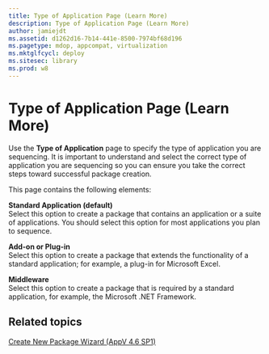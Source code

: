```yaml
---
title: Type of Application Page (Learn More)
description: Type of Application Page (Learn More)
author: jamiejdt
ms.assetid: d1262d16-7b14-441e-8500-7974bf68d196
ms.pagetype: mdop, appcompat, virtualization
ms.mktglfcycl: deploy
ms.sitesec: library
ms.prod: w8
---
```



# Type of Application Page (Learn More)


Use the **Type of Application** page to specify the type of application you are sequencing. It is important to understand and select the correct type of application you are sequencing so you can ensure you take the correct steps toward successful package creation.

This page contains the following elements:

<a href="" id="standard-application--default-"></a>**Standard Application (default)**  
Select this option to create a package that contains an application or a suite of applications. You should select this option for most applications you plan to sequence.

<a href="" id="add-on-or-plug-in"></a>**Add-on or Plug-in**  
Select this option to create a package that extends the functionality of a standard application; for example, a plug-in for Microsoft Excel.

<a href="" id="middleware"></a>**Middleware**  
Select this option to create a package that is required by a standard application, for example, the Microsoft .NET Framework.

## Related topics


[Create New Package Wizard (AppV 4.6 SP1)](create-new-package-wizard---appv-46-sp1-.md)

 

 





